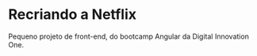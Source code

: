 # Recriando a Netflix

Pequeno projeto de front-end, do bootcamp Angular da Digital Innovation One.
